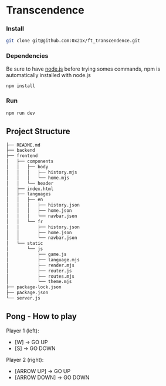 # Transcendence

### Install
```zsh
git clone git@github.com:0x21x/ft_transcendence.git
```
### Dependencies
Be sure to have [node.js](https://nodejs.org/en/download/package-manager) before trying somes commands, npm is automatically installed with node.js 
```zsh
npm install
```
### Run
```zsh
npm run dev
```

## Project Structure

```zsh
├── README.md
├── backend
├── frontend
│   ├── components
│   │   ├── body
│   │   │   ├── history.mjs
│   │   │   └── home.mjs
│   │   └── header
│   ├── index.html
│   ├── languages
│   │   ├── en
│   │   │   ├── history.json
│   │   │   ├── home.json
│   │   │   └── navbar.json
│   │   └── fr
│   │       ├── history.json
│   │       ├── home.json
│   │       └── navbar.json
│   └── static
│       └── js
│           ├── game.js
│           ├── language.mjs
│           ├── render.mjs
│           ├── router.js
│           ├── routes.mjs
│           └── theme.mjs
├── package-lock.json
├── package.json
└── server.js
```

## Pong - How to play

Player 1 (left):
- [W] -> GO UP
- [S] -> GO DOWN

Player 2 (right):
- [ARROW UP] -> GO UP
- [ARROW DOWN] -> GO DOWN